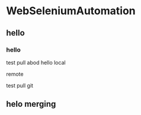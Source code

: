﻿# WebSeleniumAutomation
## hello
### hello

test pull
abod
hello local

remote

test pull git


## helo merging